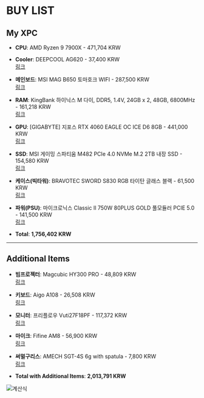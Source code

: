 # BUY LIST

## My XPC

- **CPU**: AMD Ryzen 9 7900X - 471,704 KRW

- **Cooler**: DEEPCOOL AG620 - 37,400 KRW  
  [링크](https://smartstore.naver.com/pcp/products/10284438192?NaPm=ct%3Dm2ytywgg%7Cci%3D145a7792d76646ca823d26130415afedaf881ae1%7Ctr%3Dslct%7Csn%3D278714%7Chk%3D86d3e2cd99c286f15d179179176075b8b02e055c&nl-query=DEEPCOOL+AG620)

- **메인보드**: MSI MAG B650 토마호크 WIFI - 287,500 KRW  
  [링크](https://smartstore.naver.com/msi_distributor/products/10949040542?NaPm=ct%3Dm2yucurs%7Cci%3Dfb7d31af43c960358f21e6109d785f05b11a0b70%7Ctr%3Dslsf%7Csn%3D5228678%7Chk%3D21b91e037ad7de63ca1ac1288a49df4f14f9da5a&nl-au=08d557dfd567408c88b11b96d9fc2cfb&nl-query=MSI+MAG+B650+%ED%86%A0%EB%A7%88%ED%98%B8%ED%81%AC+WIFI)

- **RAM**: KingBank 하이닉스 M 다이, DDR5, 1.4V, 24GB x 2, 48GB, 6800MHz - 161,218 KRW  
  [링크](https://ko.aliexpress.com/item/1005006995676770.html?spm=a2g0o.productlist.main.9.63046fddFHuJQA&algo_pvid=596fe70d-fdc9-40bf-a980-5e3cd12314c5&algo_exp_id=596fe70d-fdc9-40bf-a980-5e3cd12314c5-4&pdp_npi=4%40dis%21KRW%21376502%21161218%21%21%211892.92%21810.55%21%40210156fc17304720992421303e13a6%2112000042621608029%21sea%21KR%210%21ABX&curPageLogUid=VXCBnW8zRO52&utparam-url=scene%3Asearch%7Cquery_from%3A)

- **GPU**: [GIGABYTE] 지포스 RTX 4060 EAGLE OC ICE D6 8GB - 441,000 KRW  
  [링크](https://smartstore.naver.com/compuzone/products/10026985478?nl-query=RTX4060&NaPm=ci%3D5a880684f86d459aa4d77b931c83d6f0%7Cct%3Dm2yumatr%7Ctr%3Dnslsl%7Csn%3D157367%7Chk%3D1af8981257140d3c79c8f4a30d88ce38c3ed07d3)

- **SSD**: MSI 게이밍 스파티움 M482 PCIe 4.0 NVMe M.2 2TB 내장 SSD - 154,580 KRW  
  [링크](https://www.11st.co.kr/products/pa/6827568278?&trTypeCd=MAT55&trCtgrNo=585021)

- **케이스(빅타워)**: BRAVOTEC SWORD S830 RGB 타이탄 글래스 블랙 - 61,500 KRW  
  [링크](https://smartstore.naver.com/compuzone/products/4868971740?nl-query=BRAVOTEC%20SWORD%20S830%20RGB&tr=nslsl)

- **파워(PSU)**: 마이크로닉스 Classic II 750W 80PLUS GOLD 풀모듈러 PCIE 5.0 - 141,500 KRW  
  [링크](https://smartstore.naver.com/naeunnaeil/products/8681687482?nl-query=750W%20%ED%8C%8C%EC%9B%8C%20Gold&tr=nslsl)

- **Total**: **1,756,402 KRW**

---

## Additional Items

- **빔프로젝터**: Magcubic HY300 PRO - 48,809 KRW  
  [링크](https://ko.aliexpress.com/item/1005006967446375.html?spm=a2g0o.productlist.main.5.244d47a8YbyNFZ&algo_pvid=d7954622-7bf6-4ff1-beb0-5386866822d6&algo_exp_id=d7954622-7bf6-4ff1-beb0-5386866822d6-2&pdp_npi=4%40dis%21KRW%21127948%2153029%21%21%21643.28%21266.62%21%402101590d17304764109238742e9eb5%2112000038885850063%21sea%21KR%210%21ABX&curPageLogUid=x9XtvzEiDZov&utparam-url=scene%3Asearch%7Cquery_from%3A)

- **키보드**: Aigo A108 - 26,508 KRW  
  [링크](https://ko.aliexpress.com/item/1005007539817700.html?spm=a2g0o.productlist.main.3.b7c8xcdhxcdhUa&algo_pvid=8af351c7-2350-4f88-821c-210f08f41716&algo_exp_id=8af351c7-2350-4f88-821c-210f08f41716-1&pdp_npi=4%40dis%21KRW%2181680%2126508%21%21%21410.66%21133.27%21%402140c1c317304765491932559e93c6%2112000041211876202%21sea%21KR%210%21ABX&curPageLogUid=m0MjMI5LS6nk&utparam-url=scene%3Asearch%7Cquery_from%3A)

- **모니터**: 프리플로우 Vuti27F18PF - 117,372 KRW  
  [링크](https://ko.aliexpress.com/item/1005007586768709.html?srcSns=sns_Copy&spreadType=socialShare&bizType=ProductDetail&social_params=6000186018683&aff_fcid=a4bbf4777c7f4ab6b1e7d2a2946d7942-1730477603810-04279-_onmjBUr&tt=MG&aff_fsk=_onmjBUr&aff_platform=default&sk=_onmjBUr&aff_trace_key=a4bbf4777c7f4ab6b1e7d2a2946d7942-1730477603810-04279-_onmjBUr&shareId=6000186018683&businessType=ProductDetail&platform=AE&terminal_id=84f85f9e180147558ffc326b01ddf6d8&afSmartRedirect=y)

- **마이크**: Fifine AM8 - 56,900 KRW  
  [링크](https://ko.aliexpress.com/item/1005006033905180.html?srcSns=sns_Copy&spreadType=socialShare&bizType=ProductDetail&social_params=6000186029999&aff_fcid=72124d100d5043f584df6c79100dfa11-1730479262764-04743-_ooE273N&tt=MG&aff_fsk=_ooE273N&aff_platform=default&sk=_ooE273N&aff_trace_key=72124d100d5043f584df6c79100dfa11-1730479262764-04743-_ooE273N&shareId=6000186029999&businessType=ProductDetail&platform=AE&terminal_id=84f85f9e180147558ffc326b01ddf6d8&afSmartRedirect=y)

- **써멀구리스**: AMECH SGT-4S 6g with spatula - 7,800 KRW  
  [링크](https://smartstore.naver.com/amech83/products/8194536821?NaPm=ct%3Dm2yxtq54%7Cci%3D2555989f80e9bf06eedf3433595321a9509f64ff%7Ctr%3Dslsl%7Csn%3D7945014%7Chk%3Df65600617c2218eb721b425aa10b46636223c175&nl-query=%EC%97%90%EC%9D%B4%EB%A9%95)

- **Total with Additional Items**: **2,013,791 KRW**

![계산식](https://i.ibb.co/vDVwKp9/rounded-image-1.png)